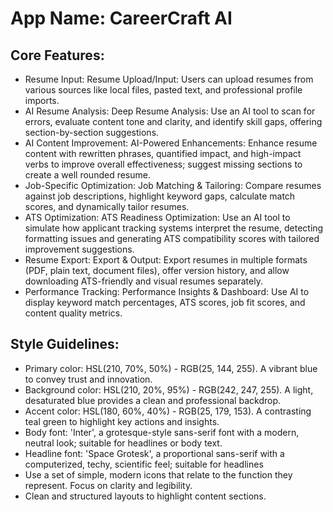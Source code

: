 # **App Name**: CareerCraft AI

## Core Features:

- Resume Input: Resume Upload/Input: Users can upload resumes from various sources like local files, pasted text, and professional profile imports.
- AI Resume Analysis: Deep Resume Analysis: Use an AI tool to scan for errors, evaluate content tone and clarity, and identify skill gaps, offering section-by-section suggestions.
- AI Content Improvement: AI-Powered Enhancements: Enhance resume content with rewritten phrases, quantified impact, and high-impact verbs to improve overall effectiveness; suggest missing sections to create a well rounded resume.
- Job-Specific Optimization: Job Matching & Tailoring: Compare resumes against job descriptions, highlight keyword gaps, calculate match scores, and dynamically tailor resumes.
- ATS Optimization: ATS Readiness Optimization:  Use an AI tool to simulate how applicant tracking systems interpret the resume, detecting formatting issues and generating ATS compatibility scores with tailored improvement suggestions.
- Resume Export: Export & Output: Export resumes in multiple formats (PDF, plain text, document files), offer version history, and allow downloading ATS-friendly and visual resumes separately.
- Performance Tracking: Performance Insights & Dashboard:  Use AI to display keyword match percentages, ATS scores, job fit scores, and content quality metrics.

## Style Guidelines:

- Primary color: HSL(210, 70%, 50%) - RGB(25, 144, 255). A vibrant blue to convey trust and innovation.
- Background color: HSL(210, 20%, 95%) - RGB(242, 247, 255). A light, desaturated blue provides a clean and professional backdrop.
- Accent color: HSL(180, 60%, 40%) - RGB(25, 179, 153). A contrasting teal green to highlight key actions and insights.
- Body font: 'Inter', a grotesque-style sans-serif font with a modern, neutral look; suitable for headlines or body text.
- Headline font: 'Space Grotesk', a proportional sans-serif with a computerized, techy, scientific feel; suitable for headlines
- Use a set of simple, modern icons that relate to the function they represent. Focus on clarity and legibility.
- Clean and structured layouts to highlight content sections.
